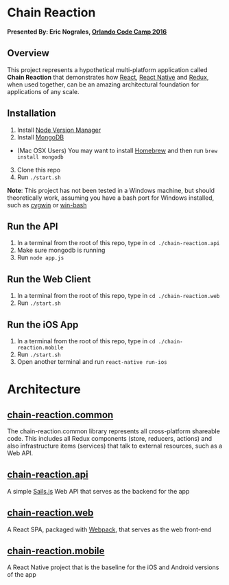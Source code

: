 # Chain Reaction

**Presented By: Eric Nograles, [Orlando Code Camp 2016](http://orlandocodecamp.com/speakers/details/74)**

## Overview

This project represents a hypothetical multi-platform application called **Chain Reaction** that demonstrates how [React](https://facebook.github.io/react/), [React Native](https://facebook.github.io/react-native/) and [Redux](https://github.com/reactjs/redux), when used together, can be an amazing architectural foundation for applications of any scale.

## Installation

1. Install [Node Version Manager](https://github.com/creationix/nvm)
2. Install [MongoDB](https://docs.mongodb.org/manual/installation/)
  * (Mac OSX Users) You may want to install [Homebrew](https://brew.sh) and then run `brew install mongodb`
3. Clone this repo
4. Run `./start.sh`

**Note**: This project has not been tested in a Windows machine, but should theoretically work, assuming you have a bash port for Windows installed, such as [cygwin](http://www.cygwin.com/) or [win-bash](http://win-bash.sourceforge.net/)

## Run the API

1. In a terminal from the root of this repo, type in `cd ./chain-reaction.api`
2. Make sure mongodb is running
3. Run `node app.js`

## Run the Web Client

1. In a terminal from the root of this repo, type in `cd ./chain-reaction.web`
2. Run `./start.sh`

## Run the iOS App

1. In a terminal from the root of this repo, type in `cd ./chain-reaction.mobile`
2. Run `./start.sh`
3. Open another terminal and run `react-native run-ios`

# Architecture

## [chain-reaction.common](https://github.com/ericnograles/chain-reaction.common)

The chain-reaction.common library represents all cross-platform shareable code.  This includes all Redux components (store, reducers, actions) and also infrastructure items (services) that talk to external resources, such as a Web API.

## [chain-reaction.api](https://github.com/ericnograles/chain-reaction.api)

A simple [Sails.js](http://sailsjs.org/) Web API that serves as the backend for the app

## [chain-reaction.web](https://github.com/ericnograles/chain-reaction.web)

A React SPA, packaged with [Webpack](https://webpack.github.io/), that serves as the web front-end

## [chain-reaction.mobile](https://github.com/ericnograles/chain-reaction.mobile)

A React Native project that is the baseline for the iOS and Android versions of the app


